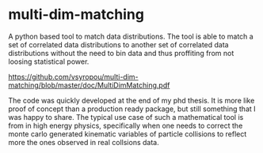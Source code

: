 # multi-dim-matching

A python based tool to match data distributions. The tool is able to match 
a set of correlated data distributions to another set of correlated data 
distributions without the need to bin data and thus proffiting from not loosing statistical power.

https://github.com/vsyropou/multi-dim-matching/blob/master/doc/MultiDimMatching.pdf

The code was quickly developed at the end of my phd thesis. It is more like proof of concept than a production ready package, but still something that I was happy to share. The typical use case of such a mathematical tool is from in high energy physics, specifically when one needs to correct the monte carlo generated kinematic variables of particle collisions to reflect more the ones observed in real collsions data.
